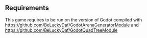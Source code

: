 ## Requirements

This game requires to be run on the version of Godot compiled with https://github.com/BeLuckyDaf/GodotArenaGeneratorModule and https://github.com/BeLuckyDaf/GodotQuadTreeModule
